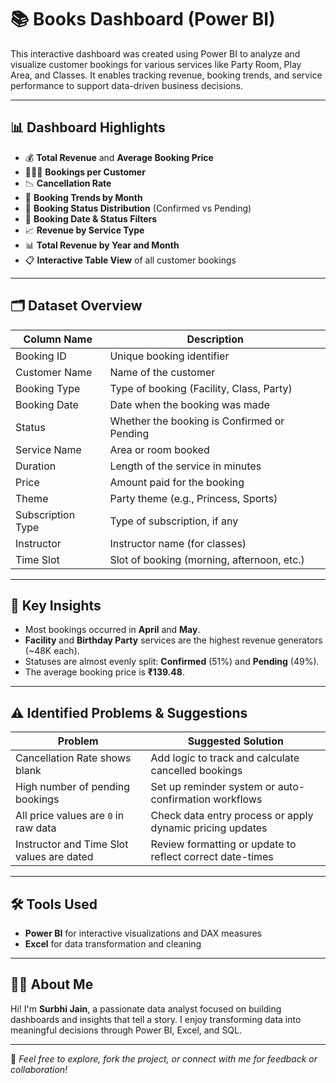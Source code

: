 # 📚 Books Dashboard (Power BI)

This interactive dashboard was created using Power BI to analyze and visualize customer bookings for various services like Party Room, Play Area, and Classes. It enables tracking revenue, booking trends, and service performance to support data-driven business decisions.

---

## 📊 Dashboard Highlights

- 💰 **Total Revenue** and **Average Booking Price**
- 🧑‍🤝‍🧑 **Bookings per Customer**
- 📉 **Cancellation Rate** 
- 📅 **Booking Trends by Month**
- 🧾 **Booking Status Distribution** (Confirmed vs Pending)
- 📆 **Booking Date & Status Filters**
- 📈 **Revenue by Service Type**
- 📊 **Total Revenue by Year and Month**
- 📋 **Interactive Table View** of all customer bookings

---

## 🗂️ Dataset Overview

| Column Name      | Description                                 |
|------------------|---------------------------------------------|
| Booking ID       | Unique booking identifier                   |
| Customer Name    | Name of the customer                        |
| Booking Type     | Type of booking (Facility, Class, Party)    |
| Booking Date     | Date when the booking was made              |
| Status           | Whether the booking is Confirmed or Pending |
| Service Name     | Area or room booked                         |
| Duration         | Length of the service in minutes            |
| Price            | Amount paid for the booking                 |
| Theme            | Party theme (e.g., Princess, Sports)        |
| Subscription Type| Type of subscription, if any                |
| Instructor       | Instructor name (for classes)               |
| Time Slot        | Slot of booking (morning, afternoon, etc.)  |

---

## 📌 Key Insights

- Most bookings occurred in **April** and **May**.
- **Facility** and **Birthday Party** services are the highest revenue generators (~48K each).
- Statuses are almost evenly split: **Confirmed** (51%) and **Pending** (49%).
- The average booking price is **₹139.48**.

---

## ⚠️ Identified Problems & Suggestions

| Problem                                    | Suggested Solution                                         |
|-------------------------------------------|------------------------------------------------------------|
| Cancellation Rate shows blank             | Add logic to track and calculate cancelled bookings        |
| High number of pending bookings           | Set up reminder system or auto-confirmation workflows      |
| All price values are `0` in raw data      | Check data entry process or apply dynamic pricing updates  |
| Instructor and Time Slot values are dated | Review formatting or update to reflect correct date-times  |

---

## 🛠️ Tools Used

- **Power BI** for interactive visualizations and DAX measures
- **Excel** for data transformation and cleaning

---

## 👩‍💻 About Me

Hi! I'm **Surbhi Jain**, a passionate data analyst focused on building dashboards and insights that tell a story. I enjoy transforming data into meaningful decisions through Power BI, Excel, and SQL.

---

🔗 *Feel free to explore, fork the project, or connect with me for feedback or collaboration!*
